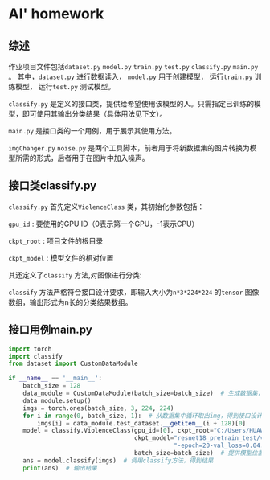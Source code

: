 # AI' homework
## 综述
作业项目文件包括`dataset.py` `model.py` `train.py` `test.py` `classify.py` `main.py` 。 
其中，`dataset.py` 进行数据读入，
`model.py` 用于创建模型，
运行`train.py` 训练模型，
运行`test.py` 测试模型。

`classify.py` 是定义的接口类，提供给希望使用该模型的人。只需指定已训练的模型，即可使用其输出分类结果（具体用法见下文）。

`main.py` 是接口类的一个用例，用于展示其使用方法。

`imgChanger.py` `noise.py` 是两个工具脚本，前者用于将新数据集的图片转换为模型所需的形式，后者用于在图片中加入噪声。
## 接口类classify.py  
`classify.py` 首先定义`ViolenceClass` 类，其初始化参数包括：

`gpu_id` : 要使用的GPU ID（0表示第一个GPU，-1表示CPU）

`ckpt_root` : 项目文件的根目录

`ckpt_model` : 模型文件的相对位置

其还定义了`classify` 方法,对图像进行分类:

`classify` 方法严格符合接口设计要求，即输入大小为`n*3*224*224` 的`tensor` 图像数组，输出形式为n长的分类结果数组。
## 接口用例main.py
```python
import torch
import classify
from dataset import CustomDataModule

if __name__ == '__main__':
    batch_size = 128
    data_module = CustomDataModule(batch_size=batch_size)  # 生成数据集，以进一步得到imgs数组
    data_module.setup()
    imgs = torch.ones(batch_size, 3, 224, 224)
    for i in range(0, batch_size, 1):  # 从数据集中循环取出img，得到接口设计所需的数据结构
        imgs[i] = data_module.test_dataset.__getitem__(i + 128)[0]
    model = classify.ViolenceClass(gpu_id=[0], ckpt_root="C:/Users/HUAWEI/Desktop/AI‘/train_logs/",
                                   ckpt_model="resnet18_pretrain_test/version_0/checkpoints/resnet18_pretrain_test"
                                              "-epoch=20-val_loss=0.04.ckpt",
                                   batch_size=batch_size)  # 提供模型位置，创建接口模型对象
    ans = model.classify(imgs)  # 调用classify方法，得到结果
    print(ans)  # 输出结果
```
